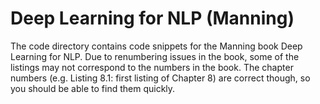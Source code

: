 # Deep Learning for NLP (Manning)
The code directory contains code snippets for the Manning book Deep Learning for NLP.
Due to renumbering issues in the book, some of the listings may not correspond to the numbers in the book. The chapter numbers (e.g. Listing 8.1: first listing of Chapter 8) are correct though, so you should be able to find them quickly.

